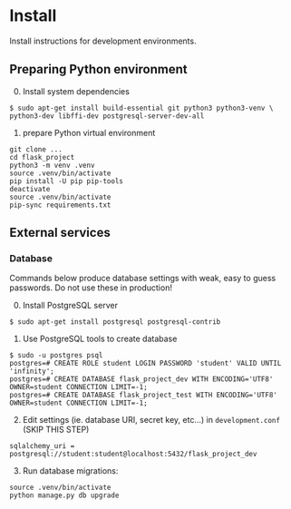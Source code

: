 # Install

Install instructions for development environments.

## Preparing Python environment

0) Install system dependencies

~~~
$ sudo apt-get install build-essential git python3 python3-venv \
python3-dev libffi-dev postgresql-server-dev-all
~~~

1) prepare Python virtual environment

~~~
git clone ...
cd flask_project
python3 -m venv .venv
source .venv/bin/activate
pip install -U pip pip-tools
deactivate
source .venv/bin/activate
pip-sync requirements.txt
~~~

## External services

### Database

Commands below produce database settings with weak, easy to guess passwords.
Do not use these in production!

0) Install PostgreSQL server

~~~
$ sudo apt-get install postgresql postgresql-contrib
~~~

1) Use PostgreSQL tools to create database

~~~
$ sudo -u postgres psql
postgres=# CREATE ROLE student LOGIN PASSWORD 'student' VALID UNTIL 'infinity';
postgres=# CREATE DATABASE flask_project_dev WITH ENCODING='UTF8' OWNER=student CONNECTION LIMIT=-1;
postgres=# CREATE DATABASE flask_project_test WITH ENCODING='UTF8' OWNER=student CONNECTION LIMIT=-1;
~~~

2) Edit settings (ie. database URI, secret key, etc...) in `development.conf` (SKIP THIS STEP)

~~~
sqlalchemy_uri = postgresql://student:student@localhost:5432/flask_project_dev
~~~

3) Run database migrations:

~~~
source .venv/bin/activate
python manage.py db upgrade
~~~